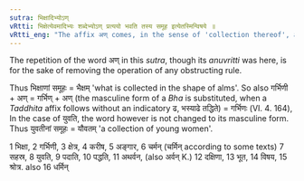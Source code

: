 ```yaml
---
sutra: भिक्षादिभ्योऽण्
vRtti: भिक्षेत्येवमादिभ्यः शब्देभ्योऽण् प्रत्ययो भवति तस्य समूह इत्येतस्मिन्विषये ॥
vRtti_eng: "The affix अण् comes, in the sense of 'collection thereof', after the words '_bhiksha_' &c."
---
```

The repetition of the word अण् in this _sutra_, though its _anuvritti_ was here, is for the sake of removing the operation of any obstructing rule.

Thus भिक्षाणां समूहः = भैक्षम् 'what is collected in the shape of alms'. So also गर्भिणी + अण् = गर्भिण् + अण् (the masculine form of a _Bha_ is substituted, when a _Taddhita_ affix follows without an indicatory ढ, भस्याढे तद्धिते) = गर्भिणः (VI. 4. 164), In the case of युवति, the word however is not changed to its masculine form. Thus युवतीनां समूहः = यौवतम् 'a collection of young women'.

1 भिक्षा, 2 गर्भिणी, 3 क्षेत्र, 4 करीष, 5 अङ्गार, 6 चर्मन् (चर्मिन् according to some texts) 7 सहस्र, 8 युवति, 9 पदाति, 10 पद्धति, 11 अथर्वन, (also अर्वन् K.) 12 दक्षिणा, 13 भूत, 14 विषय, 15 श्रोत्र. also 16 धर्मिन्
